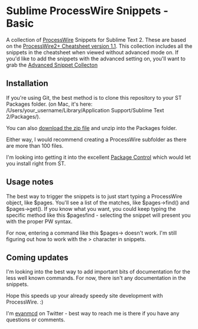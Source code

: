Sublime ProcessWire Snippets - Basic
==================================

A collection of [ProcessWire](http://www.processwire.com) Snippets for Sublime Text 2.  These are based on the [ProcessWire2+ Cheatsheet version 1.1](http://cheatsheet.processwire.com).  This collection includes all the snippets in the cheatsheet when viewed without advanced mode on.  If you'd like to add the snippets with the advanced setting on, you'll want to grab the [Advanced Snippet Collecton](https://github.com/evanmcd/SublimeProcessWireSnippetsAdvanced/)

## Installation
If you're using Git, the best method is to clone this repository to your ST Packages folder. (on Mac, it's here: /Users/your_username/Library/Application Support/Sublime Text 2/Packages/).

You can also [download the zip file](https://github.com/evanmcd/SublimeProcessWireSnippetsBasic/archive/master.zip) and unzip into the Packages folder.

Either way, I would recommend creating a ProcessWire subfolder as there are more than 100 files.

I'm looking into getting it into the excellent [Package Control](https://github.com/wbond/sublime_package_control) which would let you install right from ST.

## Usage notes
The best way to trigger the snippets is to just start typing a ProcessWire object, like $pages.  You'll see a list of the matches, like $pages->find() and $pages->get().  If you know what you want, you could keep typing the specific method like this $pagesfind - selecting the snippet will present you with the proper PW syntax.

For now, entering a command like this $pages-> doesn't work. I'm still figuring out how to work with the > character in snippets.


## Coming updates
I'm looking into the best way to add important bits of documentation for the less well known commands.  For now, there isn't any documentation in the snippets.

Hope this speeds up your already speedy site development with ProcessWire.  :)

I'm [evanmcd](https://twitter.com/evanmcd) on Twitter - best way to reach me is there if you have any questions or comments.



